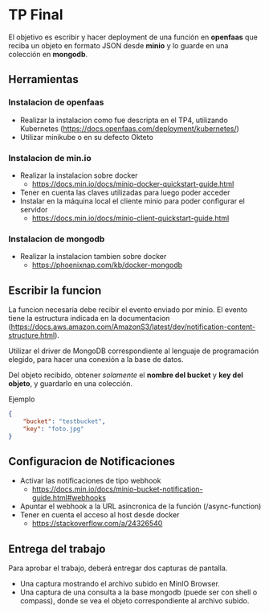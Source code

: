 # TP Final

El objetivo es escribir y hacer deployment de una función en **openfaas** que reciba un objeto en formato JSON desde **minio** y lo guarde en una colección en **mongodb**.

## Herramientas

### Instalacion de openfaas

- Realizar la instalacion como fue descripta en el TP4, utilizando Kubernetes (https://docs.openfaas.com/deployment/kubernetes/)
- Utilizar minikube o en su defecto Okteto

### Instalacion de min.io

- Realizar la instalacion sobre docker
    - https://docs.min.io/docs/minio-docker-quickstart-guide.html
- Tener en cuenta las claves utilizadas para luego poder acceder
- Instalar en la máquina local el cliente minio para poder configurar el servidor
    - https://docs.min.io/docs/minio-client-quickstart-guide.html

### Instalacion de mongodb

- Realizar la instalacion tambien sobre docker
    - https://phoenixnap.com/kb/docker-mongodb

## Escribir la funcion

La funcion necesaria debe recibir el evento enviado por minio. El evento tiene la estructura indicada en la documentacion (https://docs.aws.amazon.com/AmazonS3/latest/dev/notification-content-structure.html).

Utilizar el driver de MongoDB correspondiente al lenguaje de programación elegido, para hacer una conexión a la base de datos.

Del objeto recibido, obtener *solamente* el **nombre del bucket** y **key del objeto**, y guardarlo en una colección.

Ejemplo

```json
{
    "bucket": "testbucket",
    "key": "foto.jpg"
}
```

## Configuracion de Notificaciones

- Activar las notificaciones de tipo webhook
    - https://docs.min.io/docs/minio-bucket-notification-guide.html#webhooks
- Apuntar el webhook a la URL asincronica de la función (/async-function)
- Tener en cuenta el acceso al host desde docker
    - https://stackoverflow.com/a/24326540

## Entrega del trabajo

Para aprobar el trabajo, deberá entregar dos capturas de pantalla.

- Una captura mostrando el archivo subido en MinIO Browser.
- Una captura de una consulta a la base mongodb (puede ser con shell o compass), donde se vea el objeto correspondiente al archivo subido.
